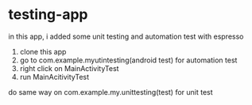 # testing-app
in this app, i added some unit testing and automation test with espresso

1. clone this app
2. go to com.example.myutintesting(android test) for automation test
3. right click on MainActivityTest 
4. run MainAcitivityTest

do same way on com.example.my.unittesting(test) for unit test
